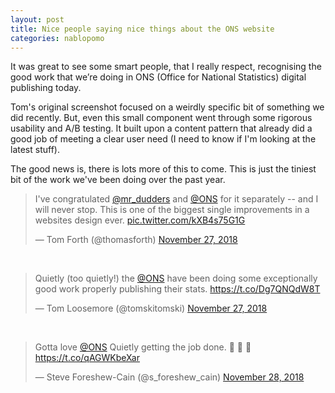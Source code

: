 ```yaml
---
layout: post
title: Nice people saying nice things about the ONS website
categories: nablopomo
---
```



<p class="lede">It was great to see some smart people, that I really respect, recognising the good work that we’re doing in ONS (Office for National Statistics) digital publishing today.</p>

Tom's original screenshot focused on a weirdly specific bit of something we did recently. But, even this small component went through some rigorous usability and A/B testing. It built upon a content pattern that already did a good job of meeting a clear user need (I need to know if I'm looking at the latest stuff).

The good news is, there is lots more of this to come. This is just the tiniest bit of the work we've been doing over the past year.

<blockquote class="twitter-tweet" data-lang="en"><p lang="en" dir="ltr">I&#39;ve congratulated <a href="https://twitter.com/mr_dudders?ref_src=twsrc%5Etfw">@mr_dudders</a> and <a href="https://twitter.com/ONS?ref_src=twsrc%5Etfw">@ONS</a> for it separately -- and I will never stop. This is one of the biggest single improvements in a websites design ever. <a href="https://t.co/kXB4s75G1G">pic.twitter.com/kXB4s75G1G</a></p>&mdash; Tom Forth (@thomasforth) <a href="https://twitter.com/thomasforth/status/1067360583706652672?ref_src=twsrc%5Etfw">November 27, 2018</a></blockquote>
<script async src="https://platform.twitter.com/widgets.js" charset="utf-8"></script>

<br>

<blockquote class="twitter-tweet" data-lang="en"><p lang="en" dir="ltr">Quietly (too quietly!) the <a href="https://twitter.com/ONS?ref_src=twsrc%5Etfw">@ONS</a> have been doing some exceptionally good work properly publishing their stats. <a href="https://t.co/Dg7QNQdW8T">https://t.co/Dg7QNQdW8T</a></p>&mdash; Tom Loosemore (@tomskitomski) <a href="https://twitter.com/tomskitomski/status/1067535685559701505?ref_src=twsrc%5Etfw">November 27, 2018</a></blockquote>
<script async src="https://platform.twitter.com/widgets.js" charset="utf-8"></script>

<br>

<blockquote class="twitter-tweet" data-lang="en"><p lang="en" dir="ltr">Gotta love <a href="https://twitter.com/ONS?ref_src=twsrc%5Etfw">@ONS</a> Quietly getting the job done. 👏 👏 👏 <a href="https://t.co/qAGWKbeXar">https://t.co/qAGWKbeXar</a></p>&mdash; Steve Foreshew-Cain (@s_foreshew_cain) <a href="https://twitter.com/s_foreshew_cain/status/1067737646229872640?ref_src=twsrc%5Etfw">November 28, 2018</a></blockquote>
<script async src="https://platform.twitter.com/widgets.js" charset="utf-8"></script>
